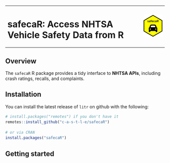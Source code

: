 
<!-- README.md is generated from README.Rmd. Please edit that file -->

<table>
  <tr>
    <td>
      <h1>safecaR: Access NHTSA Vehicle Safety Data from R</h1>
    </td>
    <td>
      <img src="man/figures/safecaR_hex_logo.png" alt="safecaR hex sticker" width="120"/>
    </td>
  </tr>
</table>

## Overview

The `safecaR` R package provides a tidy interface to **NHTSA APIs**,
including crash ratings, recalls, and complaints.

## Installation

You can install the latest release of `litr` on github with the
following:

``` r
# install.packages("remotes") if you don't have it
remotes::install_github("c-a-s-t-l-e/safecaR")

# or via CRAN
install.packages("safecaR")
```

## Getting started
